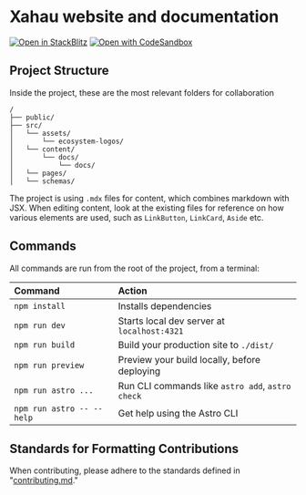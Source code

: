 # Xahau website and documentation

[![Open in StackBlitz](https://developer.stackblitz.com/img/open_in_stackblitz.svg)](https://stackblitz.com/github/Xahau/xahau-web/tree/main)
[![Open with CodeSandbox](https://assets.codesandbox.io/github/button-edit-lime.svg)](https://codesandbox.io/p/sandbox/github/Xahau/xahau-web/tree/main)

## Project Structure

Inside the project, these are the most relevant folders for collaboration

```text
/
├── public/
├── src/
│   └── assets/
│       └── ecosystem-logos/
│   └── content/
│       └── docs/
│           └── docs/
│   └── pages/
│   └── schemas/
```

The project is using `.mdx` files for content, which combines markdown with JSX. When editing content, look at the existing files for reference on how various elements are used, such as `LinkButton`, `LinkCard`, `Aside` etc. 

## Commands

All commands are run from the root of the project, from a terminal:

| Command                   | Action                                           |
| :------------------------ | :----------------------------------------------- |
| `npm install`             | Installs dependencies                            |
| `npm run dev`             | Starts local dev server at `localhost:4321`      |
| `npm run build`           | Build your production site to `./dist/`          |
| `npm run preview`         | Preview your build locally, before deploying     |
| `npm run astro ...`       | Run CLI commands like `astro add`, `astro check` |
| `npm run astro -- --help` | Get help using the Astro CLI                     |

## Standards for Formatting Contributions

When contributing, please adhere to the standards defined in "[contributing.md](contributing.md)."
